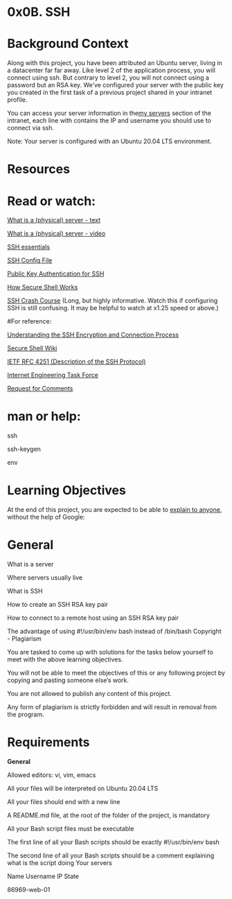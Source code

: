 # 0x0B. SSH

# Background Context

Along with this project, you have been attributed an Ubuntu server, living in a datacenter far far away. Like level 2 of the application process, you will connect using ssh. But contrary to level 2, you will not connect using a password but an RSA key. We’ve configured your server with the public key you created in the first task of a previous project shared in your intranet profile.

You can access your server information in the[my servers](https://intranet.alxswe.com/rltoken/e2_s_pXwBVuYbhrvoesfrg) section of the intranet, each line with contains the IP and username you should use to connect via ssh.

Note: Your server is configured with an Ubuntu 20.04 LTS environment.

# Resources
# Read or watch:

[What is a (physical) server - text](https://intranet.alxswe.com/rltoken/dkgW9lKiBRiUZHfq0MDJuw)

[What is a (physical) server - video](https://intranet.alxswe.com/rltoken/AxFcTdcXUCsrVp01X_EbFA)
 
[SSH essentials](https://intranet.alxswe.com/rltoken/ux0eM1QU9reNyG45b0erAQ)

[SSH Config File](https://intranet.alxswe.com/rltoken/Rc9FpSy4ZaQWPlcWLinbNw)

[Public Key Authentication for SSH](https://intranet.alxswe.com/rltoken/tOcxk5mtkedBM0WxyDZxTw)

[How Secure Shell Works](https://intranet.alxswe.com/rltoken/j0atjRrVfZ6F810qmPfAzA)

[SSH Crash Course](https://intranet.alxswe.com/rltoken/FKqd8CjxExmpWGu6xGavKw) (Long, but highly informative. Watch this if configuring SSH is still confusing. It may be helpful to watch at x1.25 speed or above.)

#For reference:

[Understanding the SSH Encryption and Connection Process](https://intranet.alxswe.com/rltoken/JB-Vi4dR3q6nF4MBhsn8kQ)

[Secure Shell Wiki](https://intranet.alxswe.com/rltoken/SpiYWE79Yfr_vWDg42dzCw)

[IETF RFC 4251 (Description of the SSH Protocol)](https://intranet.alxswe.com/rltoken/f2O0OQq9tch2MYeNAzkg5w)

[Internet Engineering Task Force](https://intranet.alxswe.com/rltoken/gd1W1UvB0KeJVWwM8BLvhA)

[Request for Comments](https://intranet.alxswe.com/rltoken/jb-IrnQnUh-PsEDlbAU0Kw)

# man or help:

ssh

ssh-keygen

env

# Learning Objectives
At the end of this project, you are expected to be able to [explain to anyone](https://intranet.alxswe.com/rltoken/0Wgw_i87NIVCfUcRzdZgkg), without the help of Google:

# General

What is a server

Where servers usually live

What is SSH

How to create an SSH RSA key pair

How to connect to a remote host using an SSH RSA key pair


The advantage of using #!/usr/bin/env bash instead of /bin/bash
Copyright - Plagiarism

You are tasked to come up with solutions for the tasks below yourself to meet with the above learning objectives.

You will not be able to meet the objectives of this or any following project by copying and pasting someone else’s work.

You are not allowed to publish any content of this project.

Any form of plagiarism is strictly forbidden and will result in removal from the program.

# Requirements

**General**

Allowed editors: vi, vim, emacs

All your files will be interpreted on Ubuntu 20.04 LTS

All your files should end with a new line

A README.md file, at the root of the folder of the project, is mandatory

All your Bash script files must be executable

The first line of all your Bash scripts should be exactly #!/usr/bin/env bash

The second line of all your Bash scripts should be a comment explaining what is the script doing
Your servers

Name	Username	IP	State	

86969-web-01				
